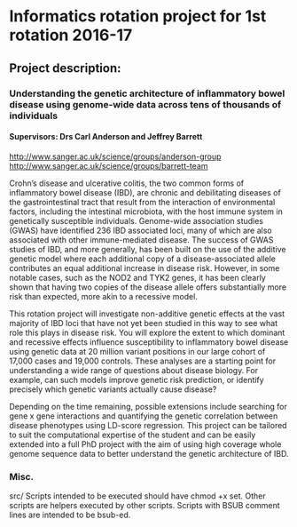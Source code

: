 
# Informatics rotation project for 1st rotation 2016-17

## Project description:

### Understanding the genetic architecture of inflammatory bowel disease using genome-wide data across tens of thousands of individuals
#### Supervisors: Drs Carl Anderson and Jeffrey Barrett
http://www.sanger.ac.uk/science/groups/anderson-group
http://www.sanger.ac.uk/science/groups/barrett-team

Crohn’s disease and ulcerative colitis, the two common forms of inflammatory
bowel disease (IBD), are chronic and debilitating diseases of the
gastrointestinal tract that result from the interaction of environmental
factors, including the intestinal microbiota, with the host immune system in
genetically susceptible individuals. Genome-wide association studies (GWAS)
have identified 236 IBD associated loci, many of which are also associated with
other immune-mediated disease. The success of GWAS studies of IBD, and more
generally, has been built on the use of the additive genetic model where each
additional copy of a disease-associated allele contributes an equal additional
increase in disease risk. However, in some notable cases, such as the NOD2 and
TYK2 genes, it has been clearly shown that having two copies of the disease
allele offers substantially more risk than expected, more akin to a recessive
model.

This rotation project will investigate non-additive genetic effects at the vast
majority of IBD loci that have not yet been studied in this way to see what
role this plays in disease risk. You will explore the extent to which dominant
and recessive effects influence susceptibility to inflammatory bowel disease
using genetic data at 20 million variant positions in our large cohort of
17,000 cases and 19,000 controls. These analyses are a starting point for
understanding a wide range of questions about disease biology. For example, can
such models improve genetic risk prediction, or identify precisely which
genetic variants actually cause disease?

Depending on the time remaining, possible extensions include searching for gene
x gene interactions and quantifying the genetic correlation between disease
phenotypes using LD-score regression. This project can be tailored to suit the
computational expertise of the student and can be easily extended into a full
PhD project with the aim of using high coverage whole genome sequence data to
better understand the genetic architecture of IBD.

### Misc.

src/
    Scripts intended to be executed should have chmod +x set.
    Other scripts are helpers executed by other scripts.
    Scripts with BSUB comment lines are intended to be bsub-ed.

